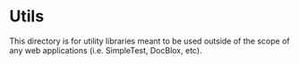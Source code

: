 
Utils
======================================================================
This directory is for utility libraries meant to be used outside of
the scope of any web applications (i.e. SimpleTest, DocBlox, etc).

